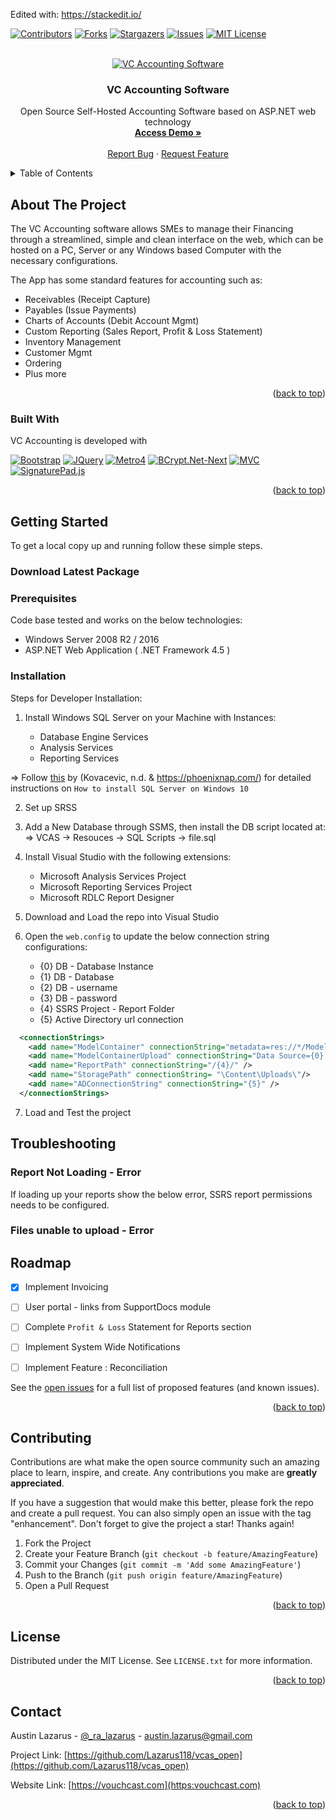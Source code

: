 Edited with: https://stackedit.io/

<a name="readme-top"></a>

<!-- PROJECT SHIELDS -->
<!--
*** I'm using markdown "reference style" links for readability.
*** Reference links are enclosed in brackets [ ] instead of parentheses ( ).
*** See the bottom of this document for the declaration of the reference variables
*** for contributors-url, forks-url, etc. This is an optional, concise syntax you may use.
*** https://www.markdownguide.org/basic-syntax/#reference-style-links
-->
[![Contributors][contributors-shield]][contributors-url]
[![Forks][forks-shield]][forks-url]
[![Stargazers][stars-shield]][stars-url]
[![Issues][issues-shield]][issues-url]
[![MIT License][license-shield]][license-url]



<!-- PROJECT LOGO -->
<br />
<div align="center">
  <a href="https://github.com/Lazarus118/vcas_open">
    <img src="http://vouchcast.com/wp-content/uploads/2022/10/vouchcast_screenshots2-1024x648.png" alt="VC Accounting Software">
  </a>

  <h3 align="center">VC Accounting Software</h3>

  <p align="center">
    Open Source Self-Hosted Accounting Software based on ASP.NET web technology
    <br />
    <a href="https://app.vouchcast.com"><strong>Access Demo »</strong></a>
    <br />
    <br />
    <a href="https://github.com/Lazarus118/vcas_open/issues">Report Bug</a>
    ·
    <a href="https://github.com/Lazarus118/vcas_open/issues">Request Feature</a>
  </p>
</div>



<!-- TABLE OF CONTENTS -->
<details>
  <summary>Table of Contents</summary>
  <ol>
    <li>
      <a href="#about-the-project">About The Project</a>
      <ul>
        <li><a href="#built-with">Built With</a></li>
      </ul>
    </li>
    <li>
      <a href="#getting-started">Getting Started</a>
      <ul>
        <li><a href="#prerequisites">Prerequisites</a></li>
        <li><a href="#installation">Installation</a></li>
      </ul>
    </li>
    <li><a href="#troubleshooting">Troubleshooting</a></li>
    <li><a href="#roadmap">Roadmap</a></li>
    <li><a href="#contributing">Contributing</a></li>
    <li><a href="#license">License</a></li>
    <li><a href="#contact">Contact</a></li>
  </ol>
</details>



<!-- ABOUT THE PROJECT -->
## About The Project

The VC Accounting software allows SMEs to manage their Financing through a streamlined, simple and clean interface on the web, which can be hosted on a PC, Server or any Windows based Computer with the necessary configurations. 

The App has some standard features for accounting such as:

- Receivables (Receipt Capture)
- Payables (Issue Payments) 
- Charts of Accounts (Debit Account Mgmt)
- Custom Reporting (Sales Report, Profit & Loss Statement)
- Inventory Management
- Customer Mgmt
- Ordering
- Plus more

<p align="right">(<a href="#readme-top">back to top</a>)</p>



### Built With

VC Accounting is developed with 

[![Bootstrap][Bootstrap.com]][Bootstrap-url]
[![JQuery][JQuery.com]][JQuery-url]
[![Metro4][Metro4-url]][Metro4]
[![BCrypt.Net-Next][BCrypt.Net-Next-url]][BCrypt.Net-Next]
[![MVC][MVC-url]][MVC]
[![SignaturePad.js][SignaturePad.js-url]][SignaturePad.js]


<p align="right">(<a href="#readme-top">back to top</a>)</p>



<!-- GETTING STARTED -->
## Getting Started

To get a local copy up and running follow these simple steps.

### Download Latest Package


### Prerequisites

Code base tested and works on the below technologies:

* Windows Server 2008 R2 / 2016
* ASP.NET Web Application ( .NET Framework 4.5 )


### Installation

Steps for Developer Installation:

1. Install Windows SQL Server on your Machine with Instances:

	*	Database Engine Services
	*	Analysis Services
	*	Reporting Services
	
=> Follow [this](https://phoenixnap.com/kb/install-sql-server) by (Kovacevic, n.d. & https://phoenixnap.com/) for detailed instructions on `How to install SQL Server on Windows 10`

2.	 Set up SRSS

3. Add a New Database through SSMS, then install the DB script located at:
	=>  VCAS -> Resouces -> SQL Scripts -> file.sql

4. Install Visual Studio with the following extensions:
	* Microsoft Analysis Services Project
	* Microsoft Reporting Services Project
	* Microsoft RDLC Report Designer

5.  Download and Load the repo into Visual Studio

6. Open the `web.config` to update the below connection string configurations:
	*	{0} DB - Database Instance
	*	{1} DB - Database 
	*	{2} DB - username
	*	{3} DB - password
	*	{4} SSRS Project - Report Folder
	*	{5} Active Directory url connection
```xml
  <connectionStrings>
    <add name="ModelContainer" connectionString="metadata=res://*/Models.Model.csdl|res://*/Models.Model.ssdl|res://*/Models.Model.msl;provider=System.Data.SqlClient;provider connection string=&quot;data source={0};initial catalog={1};persist security info=True;user id={2};password={3};MultipleActiveResultSets=True;App=EntityFramework&quot;" providerName="System.Data.EntityClient" />
    <add name="ModelContainerUpload" connectionString="Data Source={0};Initial Catalog={1};user id={2};password={3}" />
	<add name="ReportPath" connectionString="/{4}/" />
	<add name="StoragePath" connectionString= "\Content\Uploads\"/>
	<add name="ADConnectionString" connectionString="{5}" />  
  </connectionStrings>
```

7. Load and Test the project



<!-- Troubleshooting -->
## Troubleshooting

### Report Not Loading - Error
If loading up your reports show the below error, SSRS report permissions needs to be configured.

### Files unable to upload - Error



<!-- ROADMAP -->
## Roadmap

- [X] Implement Invoicing
- [ ] User portal - links from SupportDocs module
- [ ] Complete `Profit & Loss` Statement for Reports section
- [ ] Implement System Wide Notifications
- [ ] Implement Feature : Reconciliation


See the [open issues](https://github.com/Lazarus118/vcas_open/issues) for a full list of proposed features (and known issues).

<p align="right">(<a href="#readme-top">back to top</a>)</p>



<!-- CONTRIBUTING -->
## Contributing

Contributions are what make the open source community such an amazing place to learn, inspire, and create. Any contributions you make are **greatly appreciated**.

If you have a suggestion that would make this better, please fork the repo and create a pull request. You can also simply open an issue with the tag "enhancement".
Don't forget to give the project a star! Thanks again!

1. Fork the Project
2. Create your Feature Branch (`git checkout -b feature/AmazingFeature`)
3. Commit your Changes (`git commit -m 'Add some AmazingFeature'`)
4. Push to the Branch (`git push origin feature/AmazingFeature`)
5. Open a Pull Request

<p align="right">(<a href="#readme-top">back to top</a>)</p>



<!-- LICENSE -->
## License

Distributed under the MIT License. See `LICENSE.txt` for more information.

<p align="right">(<a href="#readme-top">back to top</a>)</p>



<!-- CONTACT -->
## Contact

Austin Lazarus - [@_ra_lazarus](https://twitter.com/_ra_lazarus) - [austin.lazarus@gmail.com](mailto:austin.lazarus@gmail.com)

Project Link: [https://github.com/Lazarus118/vcas_open](https://github.com/Lazarus118/vcas_open)

Website Link: [https://vouchcast.com](https:vouchcast.com)

<p align="right">(<a href="#readme-top">back to top</a>)</p>



<!-- MARKDOWN LINKS & IMAGES -->
<!-- https://www.markdownguide.org/basic-syntax/#reference-style-links -->
[contributors-shield]: https://img.shields.io/github/contributors/Lazarus118/vcas-open?logo=stars&logoColor=white&style=for-the-badge
[contributors-url]: /graphs/contributors
[forks-shield]: https://img.shields.io/github/forks/Lazarus118/vcas-open?logo=stars&logoColor=white&style=for-the-badge
[forks-url]: /network/members
[stars-shield]: https://img.shields.io/github/stars/Lazarus118/vcas-open?logo=stars&logoColor=white&style=for-the-badge
[stars-url]: /stargazers
[issues-shield]: https://img.shields.io/github/issues/Lazarus118/vcas-open?logo=stars&logoColor=white&style=for-the-badge
[issues-url]: /issues
[license-shield]: https://img.shields.io/github/license/Lazarus118/vcas-open?logo=stars&logoColor=white&style=for-the-badge
[license-url]: /blob/master/LICENSE.txt
[Bootstrap.com]: https://img.shields.io/badge/Bootstrap-563D7C?style=for-the-badge&logo=bootstrap&logoColor=white
[Bootstrap-url]: https://getbootstrap.com
[JQuery.com]: https://img.shields.io/badge/jQuery-0769AD?style=for-the-badge&logo=jquery&logoColor=white
[JQuery-url]: https://jquery.com
[Metro4]: https://metro.org.ua
[Metro4-url]: https://img.shields.io/badge/Metro4-Metro4?style=for-the-badge&logo=metro&logoColor=white&color=blue
[BCrypt.Net-Next]:https://github.com/BcryptNet/bcrypt.net
[BCrypt.Net-Next-url]:https://img.shields.io/badge/BCrypt.Net--Next-lightgrey?style=for-the-badge&logo=metro&logoColor=white&color=lightgrey
[MVC]:https://dotnet.microsoft.com/en-us/apps/aspnet/mvc
[MVC-url]:https://img.shields.io/badge/AspNet.Mvc-ff69b4?style=for-the-badge&logo=microsoft&logoColor=white&color=brightgreen
[SignaturePad.js]:https://github.com/szimek/signature_pad
[SignaturePad.js-url]:https://img.shields.io/badge/SignaturePad.js-yellowgreen?style=for-the-badge&logo=metro&logoColor=white&color=yellowgreen
